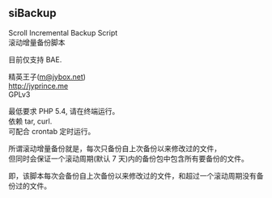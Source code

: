 ## siBackup
Scroll Incremental Backup Script  
滚动增量备份脚本

目前仅支持 BAE.

精英王子(m@jybox.net)  
http://jyprince.me  
GPLv3

最低要求 PHP 5.4, 请在终端运行。  
依赖 tar, curl.  
可配合 crontab 定时运行。

所谓滚动增量备份就是，每次只备份自上次备份以来修改过的文件，  
但同时会保证一个滚动周期(默认 7 天)内的备份包中包含所有要备份的文件。

即，该脚本每次会备份自上次备份以来修改过的文件，和超过一个滚动周期没有备份过的文件。
